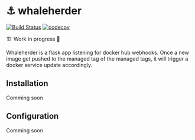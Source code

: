 # ⚓️ whaleherder

[![Build Status](https://travis-ci.org/etienne-napoleone/whaleherder.svg?branch=master)](https://travis-ci.org/etienne-napoleone/whaleherder) [![codecov](https://codecov.io/gh/etienne-napoleone/whaleherder/branch/master/graph/badge.svg)](https://codecov.io/gh/etienne-napoleone/whaleherder)

🏗 Work in progress 🚧

Whaleherder is a flask app listening for docker hub webhooks. Once a new image get pushed to the managed tag of the managed tags, it will trigger a docker service update accordingly.

## Installation

Comming soon

## Configuration

Comming soon
